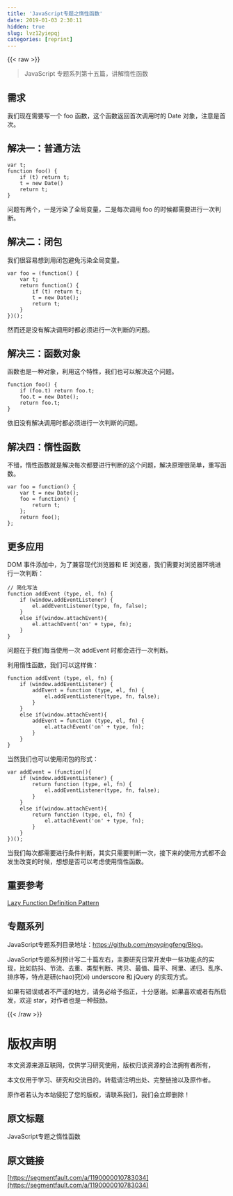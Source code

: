 ```yaml
---
title: 'JavaScript专题之惰性函数' 
date: 2019-01-03 2:30:11
hidden: true
slug: lvz12yiepqj
categories: [reprint]
---
```


{{< raw >}}

                    
<blockquote><p>JavaScript 专题系列第十五篇，讲解惰性函数</p></blockquote>
<h2 id="articleHeader0">需求</h2>
<p>我们现在需要写一个 foo 函数，这个函数返回首次调用时的 Date 对象，注意是首次。</p>
<h2 id="articleHeader1">解决一：普通方法</h2>
<div class="widget-codetool" style="display:none;">
      <div class="widget-codetool--inner">
      <span class="selectCode code-tool" data-toggle="tooltip" data-placement="top" title="" data-original-title="全选"></span>
      <span type="button" class="copyCode code-tool" data-toggle="tooltip" data-placement="top" data-clipboard-text="var t;
function foo() {
    if (t) return t;
    t = new Date()
    return t;
}" title="" data-original-title="复制"></span>
      <span type="button" class="saveToNote code-tool" data-toggle="tooltip" data-placement="top" title="" data-original-title="放进笔记"></span>
      </div>
      </div><pre class="javascript hljs"><code class="js"><span class="hljs-keyword">var</span> t;
<span class="hljs-function"><span class="hljs-keyword">function</span> <span class="hljs-title">foo</span>(<span class="hljs-params"></span>) </span>{
    <span class="hljs-keyword">if</span> (t) <span class="hljs-keyword">return</span> t;
    t = <span class="hljs-keyword">new</span> <span class="hljs-built_in">Date</span>()
    <span class="hljs-keyword">return</span> t;
}</code></pre>
<p>问题有两个，一是污染了全局变量，二是每次调用 foo 的时候都需要进行一次判断。</p>
<h2 id="articleHeader2">解决二：闭包</h2>
<p>我们很容易想到用闭包避免污染全局变量。</p>
<div class="widget-codetool" style="display:none;">
      <div class="widget-codetool--inner">
      <span class="selectCode code-tool" data-toggle="tooltip" data-placement="top" title="" data-original-title="全选"></span>
      <span type="button" class="copyCode code-tool" data-toggle="tooltip" data-placement="top" data-clipboard-text="var foo = (function() {
    var t;
    return function() {
        if (t) return t;
        t = new Date();
        return t;
    }
})();" title="" data-original-title="复制"></span>
      <span type="button" class="saveToNote code-tool" data-toggle="tooltip" data-placement="top" title="" data-original-title="放进笔记"></span>
      </div>
      </div><pre class="javascript hljs"><code class="js"><span class="hljs-keyword">var</span> foo = (<span class="hljs-function"><span class="hljs-keyword">function</span>(<span class="hljs-params"></span>) </span>{
    <span class="hljs-keyword">var</span> t;
    <span class="hljs-keyword">return</span> <span class="hljs-function"><span class="hljs-keyword">function</span>(<span class="hljs-params"></span>) </span>{
        <span class="hljs-keyword">if</span> (t) <span class="hljs-keyword">return</span> t;
        t = <span class="hljs-keyword">new</span> <span class="hljs-built_in">Date</span>();
        <span class="hljs-keyword">return</span> t;
    }
})();</code></pre>
<p>然而还是没有解决调用时都必须进行一次判断的问题。</p>
<h2 id="articleHeader3">解决三：函数对象</h2>
<p>函数也是一种对象，利用这个特性，我们也可以解决这个问题。</p>
<div class="widget-codetool" style="display:none;">
      <div class="widget-codetool--inner">
      <span class="selectCode code-tool" data-toggle="tooltip" data-placement="top" title="" data-original-title="全选"></span>
      <span type="button" class="copyCode code-tool" data-toggle="tooltip" data-placement="top" data-clipboard-text="function foo() {
    if (foo.t) return foo.t;
    foo.t = new Date();
    return foo.t;
}" title="" data-original-title="复制"></span>
      <span type="button" class="saveToNote code-tool" data-toggle="tooltip" data-placement="top" title="" data-original-title="放进笔记"></span>
      </div>
      </div><pre class="javascript hljs"><code class="js"><span class="hljs-function"><span class="hljs-keyword">function</span> <span class="hljs-title">foo</span>(<span class="hljs-params"></span>) </span>{
    <span class="hljs-keyword">if</span> (foo.t) <span class="hljs-keyword">return</span> foo.t;
    foo.t = <span class="hljs-keyword">new</span> <span class="hljs-built_in">Date</span>();
    <span class="hljs-keyword">return</span> foo.t;
}</code></pre>
<p>依旧没有解决调用时都必须进行一次判断的问题。</p>
<h2 id="articleHeader4">解决四：惰性函数</h2>
<p>不错，惰性函数就是解决每次都要进行判断的这个问题，解决原理很简单，重写函数。</p>
<div class="widget-codetool" style="display:none;">
      <div class="widget-codetool--inner">
      <span class="selectCode code-tool" data-toggle="tooltip" data-placement="top" title="" data-original-title="全选"></span>
      <span type="button" class="copyCode code-tool" data-toggle="tooltip" data-placement="top" data-clipboard-text="var foo = function() {
    var t = new Date();
    foo = function() {
        return t;
    };
    return foo();
};" title="" data-original-title="复制"></span>
      <span type="button" class="saveToNote code-tool" data-toggle="tooltip" data-placement="top" title="" data-original-title="放进笔记"></span>
      </div>
      </div><pre class="javascript hljs"><code class="js"><span class="hljs-keyword">var</span> foo = <span class="hljs-function"><span class="hljs-keyword">function</span>(<span class="hljs-params"></span>) </span>{
    <span class="hljs-keyword">var</span> t = <span class="hljs-keyword">new</span> <span class="hljs-built_in">Date</span>();
    foo = <span class="hljs-function"><span class="hljs-keyword">function</span>(<span class="hljs-params"></span>) </span>{
        <span class="hljs-keyword">return</span> t;
    };
    <span class="hljs-keyword">return</span> foo();
};</code></pre>
<h2 id="articleHeader5">更多应用</h2>
<p>DOM 事件添加中，为了兼容现代浏览器和 IE 浏览器，我们需要对浏览器环境进行一次判断：</p>
<div class="widget-codetool" style="display:none;">
      <div class="widget-codetool--inner">
      <span class="selectCode code-tool" data-toggle="tooltip" data-placement="top" title="" data-original-title="全选"></span>
      <span type="button" class="copyCode code-tool" data-toggle="tooltip" data-placement="top" data-clipboard-text="// 简化写法
function addEvent (type, el, fn) {
    if (window.addEventListener) {
        el.addEventListener(type, fn, false);
    }
    else if(window.attachEvent){
        el.attachEvent('on' + type, fn);
    }
}" title="" data-original-title="复制"></span>
      <span type="button" class="saveToNote code-tool" data-toggle="tooltip" data-placement="top" title="" data-original-title="放进笔记"></span>
      </div>
      </div><pre class="javascript hljs"><code class="js"><span class="hljs-comment">// 简化写法</span>
<span class="hljs-function"><span class="hljs-keyword">function</span> <span class="hljs-title">addEvent</span> (<span class="hljs-params">type, el, fn</span>) </span>{
    <span class="hljs-keyword">if</span> (<span class="hljs-built_in">window</span>.addEventListener) {
        el.addEventListener(type, fn, <span class="hljs-literal">false</span>);
    }
    <span class="hljs-keyword">else</span> <span class="hljs-keyword">if</span>(<span class="hljs-built_in">window</span>.attachEvent){
        el.attachEvent(<span class="hljs-string">'on'</span> + type, fn);
    }
}</code></pre>
<p>问题在于我们每当使用一次 addEvent 时都会进行一次判断。</p>
<p>利用惰性函数，我们可以这样做：</p>
<div class="widget-codetool" style="display:none;">
      <div class="widget-codetool--inner">
      <span class="selectCode code-tool" data-toggle="tooltip" data-placement="top" title="" data-original-title="全选"></span>
      <span type="button" class="copyCode code-tool" data-toggle="tooltip" data-placement="top" data-clipboard-text="function addEvent (type, el, fn) {
    if (window.addEventListener) {
        addEvent = function (type, el, fn) {
            el.addEventListener(type, fn, false);
        }
    }
    else if(window.attachEvent){
        addEvent = function (type, el, fn) {
            el.attachEvent('on' + type, fn);
        }
    }
}" title="" data-original-title="复制"></span>
      <span type="button" class="saveToNote code-tool" data-toggle="tooltip" data-placement="top" title="" data-original-title="放进笔记"></span>
      </div>
      </div><pre class="javascript hljs"><code class="js"><span class="hljs-function"><span class="hljs-keyword">function</span> <span class="hljs-title">addEvent</span> (<span class="hljs-params">type, el, fn</span>) </span>{
    <span class="hljs-keyword">if</span> (<span class="hljs-built_in">window</span>.addEventListener) {
        addEvent = <span class="hljs-function"><span class="hljs-keyword">function</span> (<span class="hljs-params">type, el, fn</span>) </span>{
            el.addEventListener(type, fn, <span class="hljs-literal">false</span>);
        }
    }
    <span class="hljs-keyword">else</span> <span class="hljs-keyword">if</span>(<span class="hljs-built_in">window</span>.attachEvent){
        addEvent = <span class="hljs-function"><span class="hljs-keyword">function</span> (<span class="hljs-params">type, el, fn</span>) </span>{
            el.attachEvent(<span class="hljs-string">'on'</span> + type, fn);
        }
    }
}</code></pre>
<p>当然我们也可以使用闭包的形式：</p>
<div class="widget-codetool" style="display:none;">
      <div class="widget-codetool--inner">
      <span class="selectCode code-tool" data-toggle="tooltip" data-placement="top" title="" data-original-title="全选"></span>
      <span type="button" class="copyCode code-tool" data-toggle="tooltip" data-placement="top" data-clipboard-text="var addEvent = (function(){
    if (window.addEventListener) {
        return function (type, el, fn) {
            el.addEventListener(type, fn, false);
        }
    }
    else if(window.attachEvent){
        return function (type, el, fn) {
            el.attachEvent('on' + type, fn);
        }
    }
})();" title="" data-original-title="复制"></span>
      <span type="button" class="saveToNote code-tool" data-toggle="tooltip" data-placement="top" title="" data-original-title="放进笔记"></span>
      </div>
      </div><pre class="javascript hljs"><code class="js"><span class="hljs-keyword">var</span> addEvent = (<span class="hljs-function"><span class="hljs-keyword">function</span>(<span class="hljs-params"></span>)</span>{
    <span class="hljs-keyword">if</span> (<span class="hljs-built_in">window</span>.addEventListener) {
        <span class="hljs-keyword">return</span> <span class="hljs-function"><span class="hljs-keyword">function</span> (<span class="hljs-params">type, el, fn</span>) </span>{
            el.addEventListener(type, fn, <span class="hljs-literal">false</span>);
        }
    }
    <span class="hljs-keyword">else</span> <span class="hljs-keyword">if</span>(<span class="hljs-built_in">window</span>.attachEvent){
        <span class="hljs-keyword">return</span> <span class="hljs-function"><span class="hljs-keyword">function</span> (<span class="hljs-params">type, el, fn</span>) </span>{
            el.attachEvent(<span class="hljs-string">'on'</span> + type, fn);
        }
    }
})();</code></pre>
<p>当我们每次都需要进行条件判断，其实只需要判断一次，接下来的使用方式都不会发生改变的时候，想想是否可以考虑使用惰性函数。</p>
<h2 id="articleHeader6">重要参考</h2>
<p><a href="http://peter.michaux.ca/articles/lazy-function-definition-pattern" rel="nofollow noreferrer" target="_blank">Lazy Function Definition Pattern</a></p>
<h2 id="articleHeader7">专题系列</h2>
<p>JavaScript专题系列目录地址：<a href="https://github.com/mqyqingfeng/Blog" rel="nofollow noreferrer" target="_blank">https://github.com/mqyqingfeng/Blog</a>。</p>
<p>JavaScript专题系列预计写二十篇左右，主要研究日常开发中一些功能点的实现，比如防抖、节流、去重、类型判断、拷贝、最值、扁平、柯里、递归、乱序、排序等，特点是研(chao)究(xi) underscore 和 jQuery 的实现方式。</p>
<p>如果有错误或者不严谨的地方，请务必给予指正，十分感谢。如果喜欢或者有所启发，欢迎 star，对作者也是一种鼓励。</p>

                
{{< /raw >}}

# 版权声明
本文资源来源互联网，仅供学习研究使用，版权归该资源的合法拥有者所有，

本文仅用于学习、研究和交流目的。转载请注明出处、完整链接以及原作者。

原作者若认为本站侵犯了您的版权，请联系我们，我们会立即删除！

## 原文标题
JavaScript专题之惰性函数

## 原文链接
[https://segmentfault.com/a/1190000010783034](https://segmentfault.com/a/1190000010783034)

